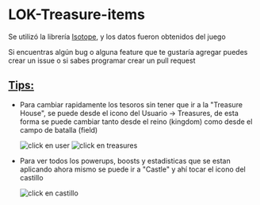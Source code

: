 # LOK-Treasure-items
Se utilizó la librería [Isotope](https://isotope.metafizzy.co/), y los datos fueron obtenidos del juego

Si encuentras algún bug o alguna feature que te gustaría agregar puedes crear un issue o si sabes programar crear un pull request

## <u>Tips:</u>
* Para cambiar rapidamente los tesoros sin tener que ir a la "Treasure House", se puede desde el icono del Usuario -> Treasures, de esta forma se puede cambiar tanto desde el reino (kingdom) como desde el campo de batalla (field)

    ![click en user](https://i.imgur.com/P0dIa2C.png)
    ![click en treasures](https://i.imgur.com/yDW7LAV.png)


* Para ver todos los powerups, boosts y estadisticas que se estan aplicando ahora mismo se puede ir a "Castle" y ahí tocar el icono del castillo

    ![click en castillo](https://i.imgur.com/1bxxsxX.png)
